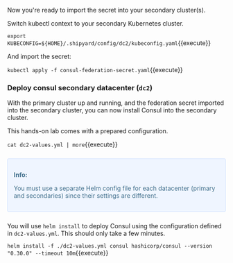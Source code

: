 Now you're ready to import the secret into your secondary cluster(s).

Switch kubectl context to your secondary Kubernetes cluster.

`export KUBECONFIG=${HOME}/.shipyard/config/dc2/kubeconfig.yaml`{{execute}}

And import the secret:

`kubectl apply -f consul-federation-secret.yaml`{{execute}}


### Deploy consul secondary datacenter (`dc2`)

With the primary cluster up and running, and the federation secret imported into the secondary cluster, you can now install Consul into the secondary cluster.

This hands-on lab comes with a prepared configuration.

`cat dc2-values.yml | more`{{execute}}

<div style="background-color:#eff5ff; color:#416f8c; border:1px solid #d0e0ff; padding:1em; border-radius:3px; margin:24px 0;">
  <p><strong>Info: </strong>

  You must use a separate Helm config file for each datacenter (primary and secondaries) since their settings are different.

</p></div>

You will use `helm install` to deploy Consul using the configuration defined in `dc2-values.yml`. This should only take a few minutes.

`helm install -f ./dc2-values.yml consul hashicorp/consul --version "0.30.0" --timeout 10m`{{execute}}

